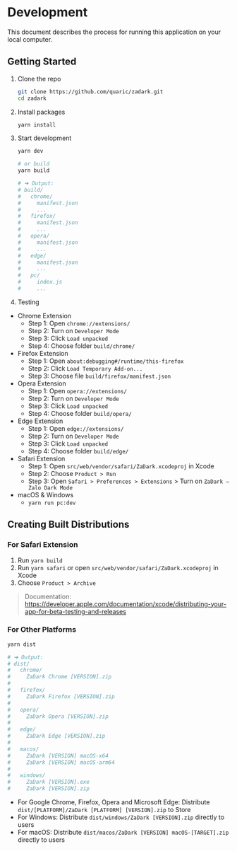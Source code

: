 # Development

This document describes the process for running this application on your local computer.

## Getting Started

1. Clone the repo
    ```bash
    git clone https://github.com/quaric/zadark.git
    cd zadark
    ```

2. Install packages
    ```bash
    yarn install
    ```

3. Start development
    ```bash
    yarn dev

    # or build
    yarn build

    # ➜ Output:
    # build/
    #   chrome/
    #     manifest.json
    #     ...
    #   firefox/
    #     manifest.json
    #     ...
    #   opera/
    #     manifest.json
    #     ...
    #   edge/
    #     manifest.json
    #     ...
    #   pc/
    #     index.js
    #     ...
    ```

4. Testing

- Chrome Extension
  - Step 1: Open `chrome://extensions/`
  - Step 2: Turn on `Developer Mode`
  - Step 3: Click `Load unpacked`
  - Step 4: Choose folder `build/chrome/`
- Firefox Extension
  - Step 1: Open `about:debugging#/runtime/this-firefox`
  - Step 2: Click `Load Temporary Add-on...`
  - Step 3: Choose file `build/firefox/manifest.json`
- Opera Extension
  - Step 1: Open `opera://extensions/`
  - Step 2: Turn on `Developer Mode`
  - Step 3: Click `Load unpacked`
  - Step 4: Choose folder `build/opera/`
- Edge Extension
  - Step 1: Open `edge://extensions/`
  - Step 2: Turn on `Developer Mode`
  - Step 3: Click `Load unpacked`
  - Step 4: Choose folder `build/edge/`
- Safari Extension
  - Step 1: Open `src/web/vendor/safari/ZaDark.xcodeproj` in Xcode
  - Step 2: Choose `Product > Run`
  - Step 3: Open `Safari > Preferences > Extensions` > Turn on `ZaDark – Zalo Dark Mode`
- macOS & Windows
  - `yarn run pc:dev`

## Creating Built Distributions

### For Safari Extension

1. Run `yarn build`
2. Run `yarn safari` or open `src/web/vendor/safari/ZaDark.xcodeproj` in Xcode
3. Choose `Product > Archive`

> Documentation: https://developer.apple.com/documentation/xcode/distributing-your-app-for-beta-testing-and-releases

### For Other Platforms

```bash
yarn dist

# ➜ Output:
# dist/
#   chrome/
#     ZaDark Chrome [VERSION].zip
#
#   firefox/
#     ZaDark Firefox [VERSION].zip
#
#   opera/
#     ZaDark Opera [VERSION].zip
#
#   edge/
#     ZaDark Edge [VERSION].zip
#
#   macos/
#     ZaDark [VERSION] macOS-x64
#     ZaDark [VERSION] macOS-arm64
#
#   windows/
#     ZaDark [VERSION].exe
#     ZaDark [VERSION].zip
```

- For Google Chrome, Firefox, Opera and Microsoft Edge: Distribute `dist/[PLATFORM]/ZaDark [PLATFORM] [VERSION].zip` to Store
- For Windows: Distribute `dist/windows/ZaDark [VERSION].zip` directly to users
- For macOS: Distribute `dist/macos/ZaDark [VERSION] macOS-[TARGET].zip` directly to users
